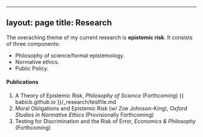 
---
layout: page
title: Research
---
The overaching theme of my current research is **epistemic risk**. It consists of three components:
  - Philosophy of science/formal epistemology. 
  - Normative ethics. 
  - Public Policy. 

#### Publications 

  1. A Theory of Epistemic Risk, _Philosophy of Science_ (Forthcoming) 
    {{ babicb.github.io }}/_research/testfile.md
  2. Moral Obligations and Epistemic Risk (w/ Zoe Johnson-King), _Oxford Studies in Normative Ethics_ (Provisionally Forthcoming) 
  3. Testing for Discrimination and the Risk of Error, _Economics & Philosophy_ (Forthcoming)

